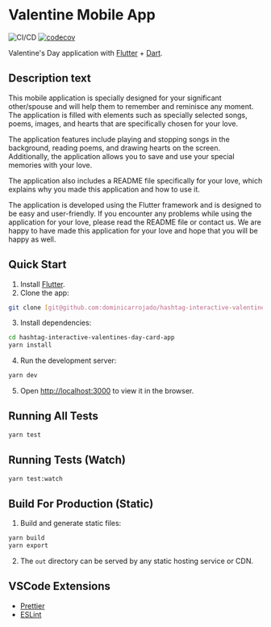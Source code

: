 # Valentine Mobile App

![CI/CD](https://github.com/dominicarrojado/hashtag-interactive-valentines-day-card-app/workflows/CI/CD/badge.svg) [![codecov](https://codecov.io/github/dominicarrojado/hashtag-interactive-valentines-day-card-app/branch/develop/graph/badge.svg?token=V5QRH2QTM4)](https://codecov.io/github/dominicarrojado/hashtag-interactive-valentines-day-card-app)

Valentine's Day application with [Flutter](https://flutter.dev/) + [Dart](https://www.dart.dev/).

## Description text

This mobile application is specially designed for your significant other/spouse and will help them to remember and reminisce any moment. The application is filled with elements such as specially selected songs, poems, images, and hearts that are specifically chosen for your love.

The application features include playing and stopping songs in the background, reading poems, and drawing hearts on the screen. Additionally, the application allows you to save and use your special memories with your love.

The application also includes a README file specifically for your love, which explains why you made this application and how to use it.

The application is developed using the Flutter framework and is designed to be easy and user-friendly. If you encounter any problems while using the application for your love, please read the README file or contact us. We are happy to have made this application for your love and hope that you will be happy as well.

## Quick Start

1. Install [Flutter](https://flutter.dev/).
2. Clone the app:

```bash
git clone [git@github.com:dominicarrojado/hashtag-interactive-valentines-day-card-app.git](https://github.com/Enderjua/valentine-mobile-app.git)
```

3. Install dependencies:

```bash
cd hashtag-interactive-valentines-day-card-app
yarn install
```

4. Run the development server:

```bash
yarn dev
```

5. Open [http://localhost:3000](http://localhost:3000) to view it in the browser.

## Running All Tests

```bash
yarn test
```

## Running Tests (Watch)

```bash
yarn test:watch
```

## Build For Production (Static)

1. Build and generate static files:

```bash
yarn build
yarn export
```

2. The `out` directory can be served by any static hosting service or CDN.

## VSCode Extensions

- [Prettier](https://marketplace.visualstudio.com/items?itemName=esbenp.prettier-vscode)
- [ESLint](https://marketplace.visualstudio.com/items?itemName=dbaeumer.vscode-eslint)
